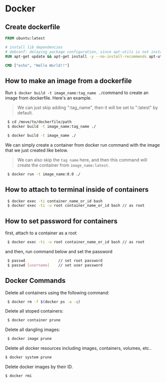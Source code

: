 # Docker


## Create dockerfile

```dockerfile
FROM ubuntu:latest

# install lib dependencies
# debconf: delaying package configuration, since apt-utils is not installed
RUN apt-get update && apt-get install -y --no-install-recommends apt-utils

CMD ["echo", "Hello World!!"]
```

## How to make an image from a dockerfile

Run ```$ docker build -t image_name:tag_name ./```command to create an image from dockerfile. 
Here's an example.
> We can just skip adding ":tag_name", then it will be set to ":latest" by default. 
```bash
 $ cd /move/to/dockerfile/path
 $ docker build -t image_name:tag_name ./
```

```bash
 $ docker build -t image_name ./
```

We can simply create a container from docker run command with the image that we just created like below.
> We can also skip the ```tag name``` here, and then this command will create the container from ```image_name:latest```.
```bash
 $ docker run -t image_name:0.0 ./
```

## How to attach to terminal inside of containers
```bash
 $ docker exec -ti container_name_or_id bash
 $ docker exec -ti -u root container_name_or_id bash // as root
```

## How to set password for containers
 first, attach to a container as a root
```bash
 $ docker exec -ti -u root container_name_or_id bash // as root
```
 and then, run command below and set the password
```bash
 $ passwd               // set root password
 $ passwd [username]    // set user password
```


## Docker Commands

Delete all containers using the following command:
```bash
 $ docker rm -f $(docker ps -a -q)
```

Delete all stoped containers:
```bash
 $ docker container prune
```

Delete all dangling images:
```bash
 $ docker image prune
```

Delete all docker resources including images, containers, volumes, etc.. 
```bash
$ docker system prune
```

Delete docker images by their ID. 
```bash
$ docker rmi 
```
